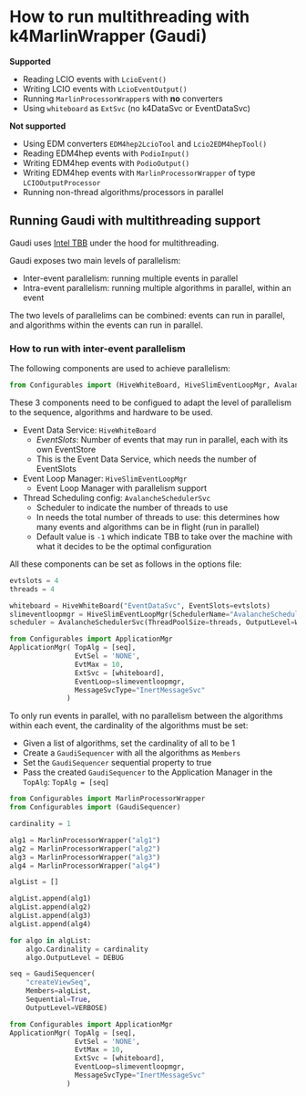 # How to run multithreading with k4MarlinWrapper (Gaudi)

**Supported**
- Reading LCIO events with `LcioEvent()`
- Writing LCIO events with `LcioEventOutput()`
- Running `MarlinProcessorWrapper`s with **no** converters
- Using `whiteboard` as `ExtSvc` (no k4DataSvc or EventDataSvc)

**Not supported**
- Using EDM converters `EDM4hep2LcioTool` and `Lcio2EDM4hepTool()`
- Reading EDM4hep events with `PodioInput()`
- Writing EDM4hep events with `PodioOutput()`
- Writing EDM4hep events with `MarlinProcessorWrapper` of type `LCIOOutputProcessor`
- Running non-thread algorithms/processors in parallel

## Running Gaudi with multithreading support

Gaudi uses [Intel TBB](https://oneapi-src.github.io/oneTBB/) under the hood for multithreading.

Gaudi exposes two main levels of parallelism:
- Inter-event parallelism: running multiple events in parallel
- Intra-event parallelism: running multiple algorithms in parallel, within an event

The two levels of parallelims can be combined: events can run in parallel, and algorithms within the events can run in parallel.

### How to run with inter-event parallelism

The following components are used to achieve parallelism:

```python 
from Configurables import (HiveWhiteBoard, HiveSlimEventLoopMgr, AvalancheSchedulerSvc)
```

These 3 components need to be configued to adapt the level of parallelism to the sequence, algorithms and hardware to be used.

- Event Data Service: `HiveWhiteBoard`
  + *EventSlots*: Number of events that may run in parallel, each with its own EventStore
  + This is the Event Data Service, which needs the number of EventSlots
- Event Loop Manager: `HiveSlimEventLoopMgr`
  + Event Loop Manager with parallelism support
- Thread Scheduling config: `AvalancheSchedulerSvc`
  + Scheduler to indicate the number of threads to use
  + In needs the total number of threads to use: this determines how many events and algorithms can be in flight (run in parallel)
  + Default value is `-1` which indicate TBB to take over the machine with what it decides to be the optimal configuration


All these components can be set as follows in the options file:

```python
evtslots = 4
threads = 4

whiteboard = HiveWhiteBoard("EventDataSvc", EventSlots=evtslots)
slimeventloopmgr = HiveSlimEventLoopMgr(SchedulerName="AvalancheSchedulerSvc", OutputLevel=DEBUG)
scheduler = AvalancheSchedulerSvc(ThreadPoolSize=threads, OutputLevel=WARNING)

from Configurables import ApplicationMgr
ApplicationMgr( TopAlg = [seq],
                EvtSel = 'NONE',
                EvtMax = 10,
                ExtSvc = [whiteboard],
                EventLoop=slimeventloopmgr,
                MessageSvcType="InertMessageSvc"
              )
```

To only run events in parallel, with no parallelism between the algorithms within each event, the cardinality of the algorithms must be set:

- Given a list of algorithms, set the cardinality of all to be 1
- Create a `GaudiSequencer` with all the algorithms as `Members`
- Set the `GaudiSequencer` sequential property to true
- Pass the created `GaudiSequencer` to the Application Manager in the `TopAlg`: `TopAlg = [seq]`

```python
from Configurables import MarlinProcessorWrapper
from Configurables import (GaudiSequencer)

cardinality = 1

alg1 = MarlinProcessorWrapper("alg1")
alg2 = MarlinProcessorWrapper("alg2")
alg3 = MarlinProcessorWrapper("alg3")
alg4 = MarlinProcessorWrapper("alg4")

algList = []

algList.append(alg1)
algList.append(alg2)
algList.append(alg3)
algList.append(alg4)

for algo in algList:
    algo.Cardinality = cardinality
    algo.OutputLevel = DEBUG

seq = GaudiSequencer(
    "createViewSeq",
    Members=algList,
    Sequential=True,
    OutputLevel=VERBOSE)

from Configurables import ApplicationMgr
ApplicationMgr( TopAlg = [seq],
                EvtSel = 'NONE',
                EvtMax = 10,
                ExtSvc = [whiteboard],
                EventLoop=slimeventloopmgr,
                MessageSvcType="InertMessageSvc"
              )
```

